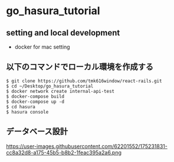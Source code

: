 

# go_hasura_tutorial

## setting and local development

- docker for mac setting

## 以下のコマンドでローカル環境を作成する

```
$ git clone https://github.com/tmk616window/react-rails.git
$ cd ~/Desktop/go_hasura_tutorial
$ docker network create internal-api-test
$ docker-compose build
$ docker-compose up -d
$ cd hasura
$ hasura console
```

## データベース設計

https://user-images.githubusercontent.com/62201552/175231831-cc8a32d8-a175-45b5-b8b2-1feac395a2a6.png
